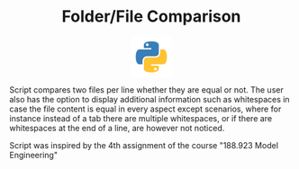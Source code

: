 <h1 align="center">Folder/File Comparison</h1>

<span style="display: flex; justify-content: center">
    <img src="resources/PythonLogo.png" width="72px">
</span>

Script compares two files per line whether they are equal or not. The user also has the option to display additional
information such as whitespaces in case the file content is equal in every aspect except scenarios,
where for instance instead of a tab there are multiple whitespaces, or if there are whitespaces at the end of a line,
are however not noticed.

Script was inspired by the 4th assignment of the course "188.923 Model Engineering"